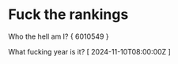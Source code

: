 # Fuck the rankings

Who the hell am I?
{ 6010549 }

What fucking year is it?
[ 2024-11-10T08:00:00Z ]
